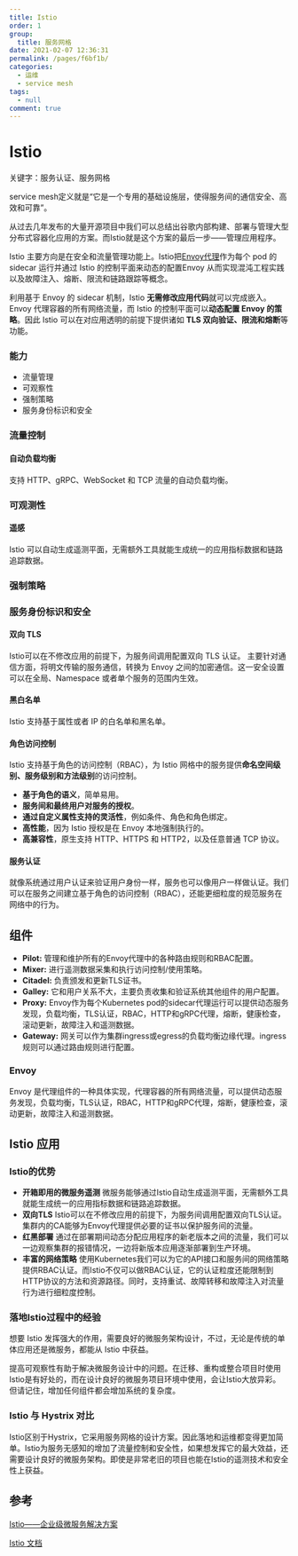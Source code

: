 ```yaml
---
title: Istio
order: 1
group: 
  title: 服务网格
date: 2021-02-07 12:36:31
permalink: /pages/f6bf1b/
categories: 
  - 运维
  - service mesh
tags: 
  - null
comment: true
---
```


# Istio

关键字：服务认证、服务网格

service mesh定义就是“它是一个专用的基础设施层，使得服务间的通信安全、高效和可靠”。

从过去几年发布的大量开源项目中我们可以总结出谷歌内部构建、部署与管理大型分布式容器化应用的方案。而Istio就是这个方案的最后一步——管理应用程序。

Istio 主要方向是在安全和流量管理功能上。Istio把[Envoy代理](https://www.envoyproxy.io/)作为每个 pod 的 sidecar 运行并通过 Istio 的控制平面来动态的配置Envoy 从而实现混沌工程实践以及故障注入、熔断、限流和链路跟踪等概念。

利用基于 Envoy 的 sidecar 机制，Istio **无需修改应用代码**就可以完成嵌入。Envoy 代理容器的所有网络流量，而 Istio 的控制平面可以**动态配置 Envoy 的策略**。因此 Istio 可以在对应用透明的前提下提供诸如 **TLS 双向验证、限流和熔断**等功能。

### 能力

- 流量管理
- 可观察性
- 强制策略
- 服务身份标识和安全

### 流量控制

#### 自动负载均衡

支持 HTTP、gRPC、WebSocket 和 TCP 流量的自动负载均衡。

### 可观测性

#### 遥感

Istio 可以自动生成遥测平面，无需额外工具就能生成统一的应用指标数据和链路追踪数据。

### 强制策略

### 服务身份标识和安全

#### 双向 TLS

Istio可以在不修改应用的前提下，为服务间调用配置双向 TLS 认证。 主要针对通信方面，将明文传输的服务通信，转换为 Envoy 之间的加密通信。这一安全设置可以在全局、Namespace 或者单个服务的范围内生效。

#### 黑白名单

Istio 支持基于属性或者 IP 的白名单和黑名单。

#### 角色访问控制

Istio 支持基于角色的访问控制（RBAC），为 Istio 网格中的服务提供**命名空间级别、服务级别和方法级别**的访问控制。

- **基于角色的语义**，简单易用。
- **服务间和最终用户对服务的授权**。
- **通过自定义属性支持的灵活性**，例如条件、角色和角色绑定。
- **高性能**，因为 Istio 授权是在 Envoy 本地强制执行的。
- **高兼容性**，原生支持 HTTP、HTTPS 和 HTTP2，以及任意普通 TCP 协议。

#### 服务认证

就像系统通过用户认证来验证用户身份一样，服务也可以像用户一样做认证。我们可以在服务之间建立基于角色的访问控制（RBAC），还能更细粒度的规范服务在网络中的行为。

## 组件

- **Pilot:** 管理和维护所有的Envoy代理中的各种路由规则和RBAC配置。
- **Mixer:** 进行遥测数据采集和执行访问控制/使用策略。
- **Citadel:** 负责颁发和更新TLS证书。
- **Galley:** 它和用户关系不大，主要负责收集和验证系统其他组件的用户配置。
- **Proxy:** Envoy作为每个Kubernetes pod的sidecar代理运行可以提供动态服务发现，负载均衡，TLS认证，RBAC，HTTP和gRPC代理，熔断，健康检查，滚动更新，故障注入和遥测数据。
- **Gateway:** 网关可以作为集群ingress或egress的负载均衡边缘代理。ingress规则可以通过路由规则进行配置。

### Envoy

Envoy 是代理组件的一种具体实现，代理容器的所有网络流量，可以提供动态服务发现，负载均衡，TLS认证，RBAC，HTTP和gRPC代理，熔断，健康检查，滚动更新，故障注入和遥测数据。

## Istio 应用

### Istio的优势

- **开箱即用的微服务遥测** 微服务能够通过Istio自动生成遥测平面，无需额外工具就能生成统一的应用指标数据和链路追踪数据。
- **双向TLS** Istio可以在不修改应用的前提下，为服务间调用配置双向TLS认证。 集群内的CA能够为Envoy代理提供必要的证书以保护服务间的流量。
- **红黑部署** 通过在部署期间动态分配应用程序的新老版本之间的流量，我们可以一边观察集群的报错情况，一边将新版本应用逐渐部署到生产环境。
- **丰富的网络策略** 使用Kubernetes我们可以为它的API接口和服务间的网络策略提供RBAC认证。而Istio不仅可以做RBAC认证，它的认证粒度还能限制到HTTP协议的方法和资源路径。同时，支持重试、故障转移和故障注入对流量行为进行细粒度控制。

### 落地Istio过程中的经验

想要 Istio 发挥强大的作用，需要良好的微服务架构设计，不过，无论是传统的单体应用还是微服务，都能从 Istio 中获益。

提高可观察性有助于解决微服务设计中的问题。在迁移、重构或整合项目时使用Istio是有好处的，而在设计良好的微服务项目环境中使用，会让Istio大放异彩。 但请记住，增加任何组件都会增加系统的复杂度。

### Istio 与 Hystrix 对比

Istio区别于Hystrix，它采用服务网格的设计方案。因此落地和运维都变得更加简单。Istio为服务无感知的增加了流量控制和安全性，如果想发挥它的最大效益，还需要设计良好的微服务架构。即使是非常老旧的项目也能在Istio的遥测技术和安全性上获益。

## 参考

[Istio——企业级微服务解决方案](https://www.servicemesher.com/blog/istio-kubernetes-service-mesh/)

[Istio 文档](https://preliminary.istio.io/zh/docs/)

